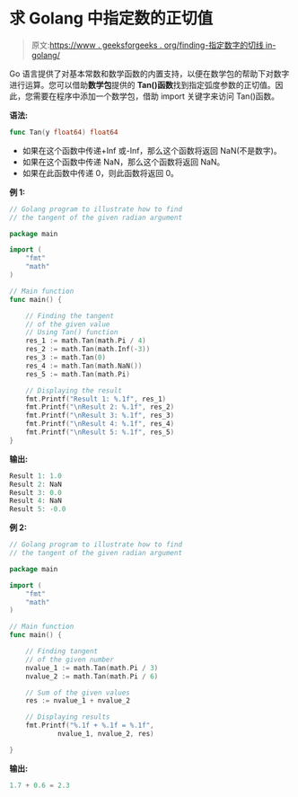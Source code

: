 # 求 Golang 中指定数的正切值

> 原文:[https://www . geeksforgeeks . org/finding-指定数字的切线 in-golang/](https://www.geeksforgeeks.org/finding-tangent-of-specified-number-in-golang/)

Go 语言提供了对基本常数和数学函数的内置支持，以便在数学包的帮助下对数字进行运算。您可以借助**数学包**提供的 **Tan()函数**找到指定弧度参数的正切值。因此，您需要在程序中添加一个数学包，借助 import 关键字来访问 Tan()函数。

**语法:**

```go
func Tan(y float64) float64
```

*   如果在这个函数中传递+Inf 或-Inf，那么这个函数将返回 NaN(不是数字)。
*   如果在这个函数中传递 NaN，那么这个函数将返回 NaN。
*   如果在此函数中传递 0，则此函数将返回 0。

**例 1:**

```go
// Golang program to illustrate how to find
// the tangent of the given radian argument

package main

import (
    "fmt"
    "math"
)

// Main function
func main() {

    // Finding the tangent
    // of the given value
    // Using Tan() function
    res_1 := math.Tan(math.Pi / 4)
    res_2 := math.Tan(math.Inf(-3))
    res_3 := math.Tan(0)
    res_4 := math.Tan(math.NaN())
    res_5 := math.Tan(math.Pi)

    // Displaying the result
    fmt.Printf("Result 1: %.1f", res_1)
    fmt.Printf("\nResult 2: %.1f", res_2)
    fmt.Printf("\nResult 3: %.1f", res_3)
    fmt.Printf("\nResult 4: %.1f", res_4)
    fmt.Printf("\nResult 5: %.1f", res_5)
}
```

**输出:**

```go
Result 1: 1.0
Result 2: NaN
Result 3: 0.0
Result 4: NaN
Result 5: -0.0

```

**例 2:**

```go
// Golang program to illustrate how to find
// the tangent of the given radian argument

package main

import (
    "fmt"
    "math"
)

// Main function
func main() {

    // Finding tangent 
    // of the given number
    nvalue_1 := math.Tan(math.Pi / 3)
    nvalue_2 := math.Tan(math.Pi / 6)

    // Sum of the given values
    res := nvalue_1 + nvalue_2

    // Displaying results
    fmt.Printf("%.1f + %.1f = %.1f", 
            nvalue_1, nvalue_2, res)

}
```

**输出:**

```go
1.7 + 0.6 = 2.3
```